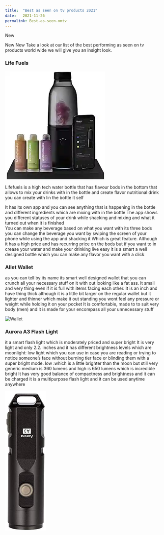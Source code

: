 ```yaml
---
title:  "Best as seen on tv products 2021"
date:   2021-11-26
permalink: Best-as-seen-ontv
---
```

New

New
New
Take a look at our list of the best performing as seen on tv products world wide we will give you an insight look.

### Life Fuels
![Water Bottle](public/Lifefuels.webp)

Lifefuels is a high tech water bottle that has flavour bods in the bottom that allows to mix your drinks with in the bottle and create flavor nutritional drink you can create with lin the bottle it self

It has its own app and you can see anything that is happening in the bottle and different ingredients which are mixing with in the bottle 
The app shows you different statuses of your drink while shacking and mixing  and what it turned out when it is finished  
You can make any beverage based on what you want with its three bods you can change the beverage you want by swiping the screen of your phone while using the app and shacking it Which is great feature. 
Although it has a high price and has recurring price on the bods but if you want to in crease your water and make your drinking live easy it is a smart a well designed bottle which you can make any flavor you want with a click 
### Allet Wallet
as you can tell by its name its smart well designed wallet that you can crunch all your necessary stuff on it with out looking like a fat ass.
It small and very thing even if it is full with items facing each other. 
It is an inch and have thing thick although it is a little bit larger on the regular wallet but it lighter and thinner which make it out standing you wont feel any pressure or weight while holding it on your pocket
It is comfortable, made to to suit very body (men) and it is made for your encompass all your unnecessary stuff

![Wallet](public/Wallet.webp)

### Aurora A3 Flash Light

it a smart flash light which is moderately priced and super bright 
It is very light and only 2.2. inches and it has different brightness levels which are 
moonlight: low light which you can use in case you are reading or trying to notice someone’s face without burning tier face or blinding them with a super bright mode. 
 low :which is a little brighter than the moon but still very generic 
medium is 360 lumens and high is 650 lumens which is incredible bright 
It has very good balance of compactness and brightness and it can be charged it is a multipurpose flash light and it can be used anytime anywhere 

![Flash light](public/Aurora.jpg)



 










